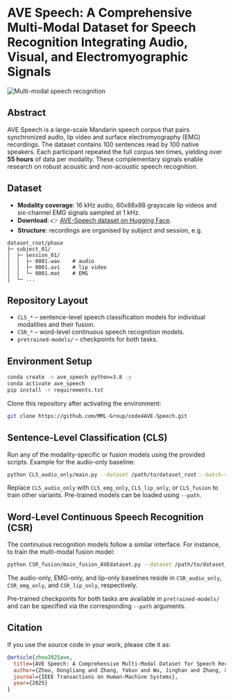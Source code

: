 # AVE Speech: A Comprehensive Multi-Modal Dataset for Speech Recognition Integrating Audio, Visual, and Electromyographic Signals

![Multi-modal speech recognition](figures/multi-modal-speech-recognition.png)

## Abstract

AVE Speech is a large-scale Mandarin speech corpus that pairs synchronized audio, lip video and surface electromyography (EMG) recordings. The dataset contains 100 sentences read by 100 native speakers. Each participant repeated the full corpus ten times, yielding over **55 hours** of data per modality. These complementary signals enable research on robust acoustic and non-acoustic speech recognition.

## Dataset
- **Modality coverage**: 16 kHz audio, 60x88x88 grayscale lip videos and six-channel EMG signals sampled at 1 kHz.
- **Download**: 👉 [AVE-Speech dataset on Hugging Face](https://huggingface.co/datasets/MML-Group/AVE-Speech).
- **Structure**: recordings are organised by subject and session, e.g.
```
dataset_root/phase
├─ subject_01/
│  ├─ session_01/
│  │  ├─ 0001.wav    # audio
│  │  ├─ 0001.avi    # lip video
│  │  └─ 0001.mat    # EMG
│  └─ ...
```

## Repository Layout
- `CLS_*` – sentence-level speech classification models for individual modalities and their fusion.
- `CSR_*` – word-level continuous speech recognition models.
- `pretrained-models/` – checkpoints for both tasks.
 

## Environment Setup
```bash
conda create -n ave_speech python=3.8 -y
conda activate ave_speech
pip install -r requirements.txt
```
Clone this repository after activating the environment:
```bash
git clone https://github.com/MML-Group/code4AVE-Speech.git
```

## Sentence-Level Classification (CLS)
Run any of the modality-specific or fusion models using the provided scripts. Example for the audio-only baseline:
```bash
python CLS_audio_only/main.py --dataset /path/to/dataset_root --batch-size 36 --epochs 20
```
Replace `CLS_audio_only` with `CLS_emg_only`, `CLS_lip_only`, or `CLS_fusion` to train other variants. Pre-trained models can be loaded using `--path`.

## Word-Level Continuous Speech Recognition (CSR)
The continuous recognition models follow a similar interface. For instance, to train the multi-modal fusion model:
```bash
python CSR_fusion/main_fusion_AVEdataset.py --dataset /path/to/dataset_root --batch-size 32 --epochs 50
```
The audio-only, EMG-only, and lip-only baselines reside in `CSR_audio_only`, `CSR_emg_only`, and `CSR_lip_only`, respectively.

Pre-trained checkpoints for both tasks are available in `pretrained-models/` and can be specified via the corresponding `--path` arguments.

## Citation
If you use the source code in your work, please cite it as:
```bibtex
@article{zhou2025ave,
  title={AVE Speech: A Comprehensive Multi-Modal Dataset for Speech Recognition Integrating Audio, Visual, and Electromyographic Signals},
  author={Zhou, Dongliang and Zhang, Yakun and Wu, Jinghan and Zhang, Xingyu and Xie, Liang and Yin, Erwei},
  journal={IEEE Transactions on Human-Machine Systems},
  year={2025}
}
```

